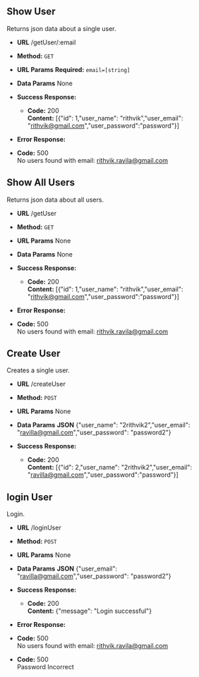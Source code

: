 **Show User**
----
  Returns json data about a single user.

* **URL**
  /getUser/:email

* **Method:**
  `GET`
  
*  **URL Params**
   **Required:**
   `email=[string]`

* **Data Params**
  None

* **Success Response:**
  * **Code:** 200 <br />
    **Content:** [{"id": 1,"user_name": "rithvik","user_email": "rithvik@gmail.com","user_password":"password"}]

* **Error Response:**

 * **Code:** 500 <br />
    No users found with email: rithvik.ravila@gmail.com

**Show All Users**
----
  Returns json data about all users.

* **URL**
  /getUser

* **Method:**
  `GET`
  
*  **URL Params**
   None

* **Data Params**
   None

* **Success Response:**
  * **Code:** 200 <br />
    **Content:** [{"id": 1,"user_name": "rithvik","user_email": "rithvik@gmail.com","user_password":"password"}]

* **Error Response:**

 * **Code:** 500 <br />
    No users found with email: rithvik.ravila@gmail.com

**Create User**
----
  Creates a single user.

* **URL**
  /createUser

* **Method:**
  `POST`
  
*  **URL Params**
   None

* **Data Params**
   **JSON**
   {"user_name": "2rithvik2","user_email": "ravilla@gmail.com","user_password": "password2"}

* **Success Response:**
  * **Code:** 200 <br />
    **Content:** [{"id": 2,"user_name": "2rithvik2","user_email": "ravilla@gmail.com","user_password":"password"}]

**login User**
----
  Login.

* **URL**
  /loginUser

* **Method:**
  `POST`
  
*  **URL Params**
   None

* **Data Params**
   **JSON**
   {"user_email": "ravilla@gmail.com","user_password": "password2"}

* **Success Response:**
  * **Code:** 200 <br />
    **Content:** {"message": "Login successful"} <br />

* **Error Response:**

 * **Code:** 500 <br />
    No users found with email: rithvik.ravila@gmail.com

  * **Code:** 500 <br />
    Password Incorrect

 

